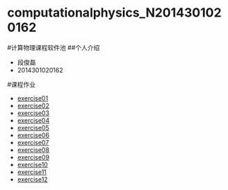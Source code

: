 # computationalphysics_N2014301020162
#计算物理课程软件池
##个人介绍
- 段俊磊 
- 2014301020162

#课程作业
* [exercise01]()
* [exercise02](https://github.com/rrtcc/computationalphysics_N2014301020162/blob/master/Exercise3)
* [exercise03]()
* [exercise04]()
* [exercise05]()
* [exercise06]()
* [exercise07]()
* [exercise08]()
* [exercise09]()
* [exercise10]()
* [exercise11]()
* [exercise12]()
